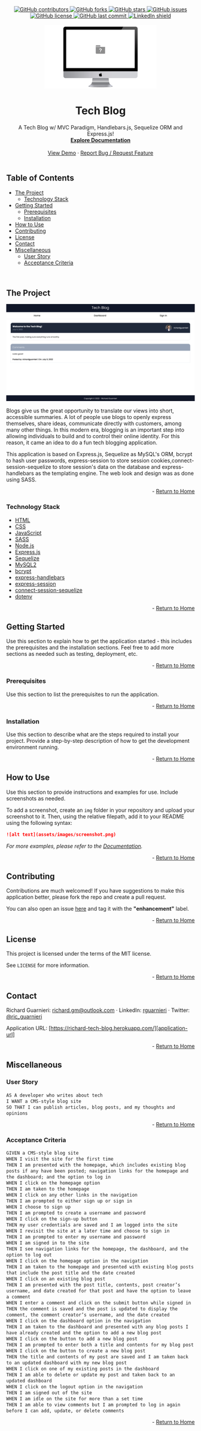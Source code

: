 <!-- This template was created following The Markdown Guide - https://www.markdownguide.org/ -->

<!-- If you are editing this README.md on VS Code, please highlight and replace the following keywords enclosed in backticks (``) using:
* MacOS: CMD + Shift + L
* Windows: CRTL + Shift + L

GitHub Username: `richardguarnieri`
GitHub Repository: `tech-blog`
Your Name: `Richard Guarnieri`
Email: `richard.gm@outlook.com`
LinkedIn Username: `rguarnieri`
Twitter Username: `ric_guarnieri`
Project Title: `Tech Blog`
Project Description: `A Tech Blog w/ MVC Paradigm, Handlebars.js, Sequelize ORM and Express.js!`
-->

<!-- Please also update the following links -->
[logo]: ./public/img/logo.png
[application-image]: ./public/img/app-image.png
[application-url]: https://richard-tech-blog.herokuapp.com/

<div id="home"><div> 

<!-- Badges / Shields -->
<!-- These were created using https://shields.io/ - feel free to replace / create yours by modifying links below: -->

<div align="center">
    <a href="https://github.com/richardguarnieri/tech-blog/graphs/contributors">
        <img alt="GitHub contributors" src="https://img.shields.io/github/contributors/richardguarnieri/tech-blog?style=for-the-badge">
    <a>
     <a href="https://github.com/richardguarnieri/tech-blog/network/members">
        <img alt="GitHub forks" src="https://img.shields.io/github/forks/richardguarnieri/tech-blog?style=for-the-badge">
    <a>
     <a href="https://github.com/richardguarnieri/tech-blog/stargazers">
        <img alt="GitHub stars" src="https://img.shields.io/github/stars/richardguarnieri/tech-blog?style=for-the-badge">
    <a>
     <a href="https://github.com/richardguarnieri/tech-blog/issues">
        <img alt="GitHub issues" src="https://img.shields.io/github/issues/richardguarnieri/tech-blog?style=for-the-badge">
    <a>
     <a href="https://github.com/richardguarnieri/tech-blog/blob/main/LICENSE">
        <img alt="GitHub license" src="https://img.shields.io/github/license/richardguarnieri/tech-blog?label=license&style=for-the-badge">
    <a>
     <a href="https://github.com/richardguarnieri/tech-blog/commits/main">
        <img alt="GitHub last commit" src="https://img.shields.io/github/last-commit/richardguarnieri/tech-blog?style=for-the-badge">
    <a>
    <a href="https://www.linkedin.com/in/rguarnieri/">
        <img alt="LinkedIn shield" src="https://img.shields.io/badge/-LinkedIn-black.svg?style=for-the-badge&logo=linkedin&colorB=555">
    <a>
</div>
<br>


<!-- Header -->

<div align="center">
    <a href="https://github.com/richardguarnieri/tech-blog">
        <img src="./public/img/logo.png" alt="Logo" width="300" height="auto">
    </a>
    <h1 align="center">Tech Blog</h1>
    <div>
        A Tech Blog w/ MVC Paradigm, Handlebars.js, Sequelize ORM and Express.js!
        <br>
        <a href="https://github.com/richardguarnieri/tech-blog">
            <strong>Explore Documentation</strong>
        </a>
        <br>
        <br>
        <a href="https://github.com/richardguarnieri/tech-blog">View Demo</a>
        ·
        <a href="https://github.com/richardguarnieri/tech-blog/issues">Report Bug / Request Feature</a>
    </div>
</div>
<br>


<!-- Table of Contents -->
## Table of Contents
* [The Project](#the-project)
    * [Technology Stack](#technology-stack)
* [Getting Started](#getting-started)
    * [Prerequisites](#prerequisites)
    * [Installation](#installation)
* [How to Use](#how-to-use)
* [Contributing](#contributing)
* [License](#license)
* [Contact](#contact)
* [Miscellaneous](#miscellaneous)
    * [User Story](#user-story)
    * [Acceptance Criteria](#acceptance-criteria)
<br>


<!-- The Project -->
## The Project

[![Application Image][application-image]][application-url]

Blogs give us the great opportunity to translate our views into short, accessible summaries. A lot of people use blogs to openly express themselves, share ideas, communicate directly with customers, among many other things. In this modern era, blogging is an important step into allowing individuals to build and to control their online identity. For this reason, it came an idea to do a fun tech blogging application.

This application is based on Express.js, Sequelize as MySQL's ORM, bcrypt to hash user passwords, express-session to store session cookies,connect-session-sequelize to store session's data on the database and express-handlebars as the templating engine. The web look and design was as done using SASS.

<p align="right"> - <a href="#home">Return to Home</a></p>

### Technology Stack
* [HTML](https://html.spec.whatwg.org/)
* [CSS](https://www.w3.org/TR/CSS/#css)
* [JavaScript](https://www.ecma-international.org/publications-and-standards/standards/ecma-262/)
* [SASS](https://sass-lang.com/)
* [Node.js](https://nodejs.org/en/)
* [Express.js](https://expressjs.com/)
* [Sequelize](https://sequelize.org/)
* [MySQL2](https://www.npmjs.com/package/mysql2)
* [bcrypt](https://www.npmjs.com/package/bcrypt)
* [express-handlebars](https://www.npmjs.com/package/express-handlebars)
* [express-session](https://www.npmjs.com/package/express-session)
* [connect-session-sequelize](https://www.npmjs.com/package/connect-session-sequelize)
* [dotenv](https://www.npmjs.com/package/dotenv)

<p align="right"> - <a href="#home">Return to Home</a></p>


<!-- Getting Started -->
## Getting Started
Use this section to explain how to get the application started - this includes the prerequisites and the installation sections. Feel free to add more sections as needed such as testing, deployment, etc.

<p align="right"> - <a href="#home">Return to Home</a></p>

### Prerequisites
Use this section to list the prerequisites to run the application.

<p align="right"> - <a href="#home">Return to Home</a></p>

### Installation
Use this section to describe what are the steps required to install your project. Provide a step-by-step description of how to get the development environment running.

<p align="right"> - <a href="#home">Return to Home</a></p>


<!-- How to Use -->
## How to Use
Use this section to provide instructions and examples for use. Include screenshots as needed.

To add a screenshot, create an `img` folder in your repository and upload your screenshot to it. Then, using the relative filepath, add it to your README using the following syntax:

```md
![alt text](assets/images/screenshot.png)
```

_For more examples, please refer to the [Documentation][documentation-url]._

<p align="right"> - <a href="#home">Return to Home</a></p>


<!-- Contribuiting -->
## Contributing
Contributions are much welcomed! If you have suggestions to make this application better, please fork the repo and create a pull request. 

You can also open an issue [here][github-issues-url] and tag it with the **"enhancement"** label.

<p align="right"> - <a href="#home">Return to Home</a></p>


<!-- License -->
## License
This project is licensed under the terms of the MIT license. 

See `LICENSE` for more information.

<p align="right"> - <a href="#home">Return to Home</a></p>


<!-- Contact -->
## Contact
Richard Guarnieri: richard.gm@outlook.com · LinkedIn: [rguarnieri][linkedin-url] · Twitter: [@ric_guarnieri][twitter-url]

Application URL: [https://richard-tech-blog.herokuapp.com/][application-url]

<p align="right"> - <a href="#home">Return to Home</a></p>


<!-- Miscellaneous -->
## Miscellaneous
### User Story
```
AS A developer who writes about tech
I WANT a CMS-style blog site
SO THAT I can publish articles, blog posts, and my thoughts and opinions
```

<p align="right"> - <a href="#home">Return to Home</a></p>

### Acceptance Criteria
```
GIVEN a CMS-style blog site
WHEN I visit the site for the first time
THEN I am presented with the homepage, which includes existing blog posts if any have been posted; navigation links for the homepage and the dashboard; and the option to log in
WHEN I click on the homepage option
THEN I am taken to the homepage
WHEN I click on any other links in the navigation
THEN I am prompted to either sign up or sign in
WHEN I choose to sign up
THEN I am prompted to create a username and password
WHEN I click on the sign-up button
THEN my user credentials are saved and I am logged into the site
WHEN I revisit the site at a later time and choose to sign in
THEN I am prompted to enter my username and password
WHEN I am signed in to the site
THEN I see navigation links for the homepage, the dashboard, and the option to log out
WHEN I click on the homepage option in the navigation
THEN I am taken to the homepage and presented with existing blog posts that include the post title and the date created
WHEN I click on an existing blog post
THEN I am presented with the post title, contents, post creator’s username, and date created for that post and have the option to leave a comment
WHEN I enter a comment and click on the submit button while signed in
THEN the comment is saved and the post is updated to display the comment, the comment creator’s username, and the date created
WHEN I click on the dashboard option in the navigation
THEN I am taken to the dashboard and presented with any blog posts I have already created and the option to add a new blog post
WHEN I click on the button to add a new blog post
THEN I am prompted to enter both a title and contents for my blog post
WHEN I click on the button to create a new blog post
THEN the title and contents of my post are saved and I am taken back to an updated dashboard with my new blog post
WHEN I click on one of my existing posts in the dashboard
THEN I am able to delete or update my post and taken back to an updated dashboard
WHEN I click on the logout option in the navigation
THEN I am signed out of the site
WHEN I am idle on the site for more than a set time
THEN I am able to view comments but I am prompted to log in again before I can add, update, or delete comments
```

<p align="right"> - <a href="#home">Return to Home</a></p>


<!-- References, Links and Images -->
<!-- Badges / Shields Styles -->
[github-contributors-shield]: https://img.shields.io/github/contributors/richardguarnieri/tech-blog?style=for-the-badge
[github-forks-shield]: https://img.shields.io/github/forks/richardguarnieri/tech-blog?style=for-the-badge
[github-stars-shield]: https://img.shields.io/github/stars/richardguarnieri/tech-blog?style=for-the-badge
[github-issues-shield]: https://img.shields.io/github/issues/richardguarnieri/tech-blog?style=for-the-badge
[github-license-shield]: https://img.shields.io/github/license/richardguarnieri/tech-blog?style=for-the-badge
[github-last-commit-shield]: https://img.shields.io/github/last-commit/richardguarnieri/tech-blog?style=for-the-badge
[linkedin-shield]: https://img.shields.io/badge/-LinkedIn-black.svg?style=for-the-badge&logo=linkedin&colorB=555

<!-- Badges / Shields URL -->
[github-contributors-url]: https://github.com/richardguarnieri/tech-blog/graphs/contributors
[github-forks-url]: https://github.com/richardguarnieri/tech-blog/network/members
[github-stars-url]: https://github.com/richardguarnieri/tech-blog/stargazers
[github-issues-url]: https://github.com/richardguarnieri/tech-blog/issues
[github-license-url]: https://github.com/richardguarnieri/tech-blog/blob/main/LICENSE
[linkedin-url]: https://linkedin.com/in/rguarnieri

<!-- Non Badge / Shield Reference Links -->
[documentation-url]: https://github.com/richardguarnieri/tech-blog
[twitter-url]: https://twitter.com/ric_guarnieri
